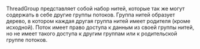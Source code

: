 ThreadGroup представляет собой набор нитей, которые так же могут содержать в себе другие группы потоков.
Группа нитей образует дерево, в котором каждая другая группа нитей имеет родителя (кроме исходной). Поток имеет право доступа к данным из своей группы нитей, но не имеет такого доступа к другим группам или к родительской группе потоков.